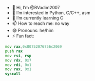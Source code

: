 - 👋 Hi, I’m @BVadim2007
- 👀 I’m interested in Python, C/C++, asm
- 🌱 I’m currently learning C
- 📫 How to reach me: no way
- 😄 Pronouns: he/him
- ⚡ Fun fact: 
```asm
mov rax,0x00752076756c2069
push rax
mov rsi, rsp
mov rdx, 0x7
mov rdi, 0x1
mov rax, 0x1
syscall
```

<!---
BVadim2007/BVadim2007 is a ✨ special ✨ repository because its `README.md` (this file) appears on your GitHub profile.
You can click the Preview link to take a look at your changes.
--->
